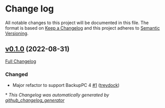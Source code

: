 # Change log

All notable changes to this project will be documented in this file. The format is based on [Keep a Changelog](http://keepachangelog.com/en/1.0.0/) and this project adheres to [Semantic Versioning](http://semver.org).

## [v0.1.0](https://github.com/treydock/puppet-backuppc/tree/v0.1.0) (2022-08-31)

[Full Changelog](https://github.com/treydock/puppet-backuppc/compare/f5bf763b1d2263009c520eb6faf5d0afbbb40e98...v0.1.0)

### Changed

- Major refactor to support BackupPC 4 [\#1](https://github.com/treydock/puppet-backuppc/pull/1) ([treydock](https://github.com/treydock))



\* *This Changelog was automatically generated by [github_changelog_generator](https://github.com/github-changelog-generator/github-changelog-generator)*
